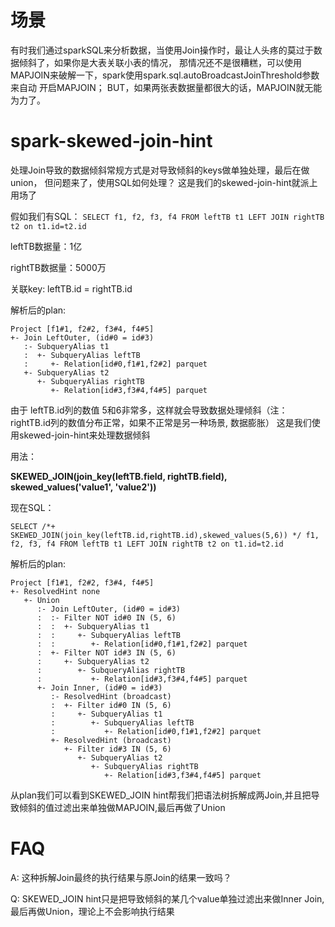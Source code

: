 # 场景
有时我们通过sparkSQL来分析数据，当使用Join操作时，最让人头疼的莫过于数据倾斜了，如果你是大表关联小表的情况，
那情况还不是很糟糕，可以使用MAPJOIN来破解一下，spark使用spark.sql.autoBroadcastJoinThreshold参数来自动
开启MAPJOIN； BUT，如果两张表数据量都很大的话，MAPJOIN就无能为力了。


# spark-skewed-join-hint
处理Join导致的数据倾斜常规方式是对导致倾斜的keys做单独处理，最后在做union， 但问题来了，使用SQL如何处理？
这是我们的skewed-join-hint就派上用场了

假如我们有SQL：
```SELECT f1, f2, f3, f4 FROM leftTB t1 LEFT JOIN rightTB t2 on t1.id=t2.id ```

leftTB数据量：1亿

rightTB数据量：5000万

关联key: leftTB.id =  rightTB.id

解析后的plan:

```
Project [f1#1, f2#2, f3#4, f4#5]
+- Join LeftOuter, (id#0 = id#3)
   :- SubqueryAlias t1
   :  +- SubqueryAlias leftTB
   :     +- Relation[id#0,f1#1,f2#2] parquet
   +- SubqueryAlias t2
      +- SubqueryAlias rightTB
         +- Relation[id#3,f3#4,f4#5] parquet
```

由于 leftTB.id列的数值 5和6非常多，这样就会导致数据处理倾斜（注：rightTB.id列的数值分布正常，如果不正常是另一种场景, 数据膨胀）
这是我们使用skewed-join-hint来处理数据倾斜

用法：

**SKEWED_JOIN(join_key(leftTB.field, rightTB.field), skewed_values('value1', 'value2'))**

现在SQL：

```
SELECT /*+ SKEWED_JOIN(join_key(leftTB.id,rightTB.id),skewed_values(5,6)) */ f1, f2, f3, f4 FROM leftTB t1 LEFT JOIN rightTB t2 on t1.id=t2.id
```

解析后的plan:

```
Project [f1#1, f2#2, f3#4, f4#5]
+- ResolvedHint none
   +- Union
      :- Join LeftOuter, (id#0 = id#3)
      :  :- Filter NOT id#0 IN (5, 6)
      :  :  +- SubqueryAlias t1
      :  :     +- SubqueryAlias leftTB
      :  :        +- Relation[id#0,f1#1,f2#2] parquet
      :  +- Filter NOT id#3 IN (5, 6)
      :     +- SubqueryAlias t2
      :        +- SubqueryAlias rightTB
      :           +- Relation[id#3,f3#4,f4#5] parquet
      +- Join Inner, (id#0 = id#3)
         :- ResolvedHint (broadcast)
         :  +- Filter id#0 IN (5, 6)
         :     +- SubqueryAlias t1
         :        +- SubqueryAlias leftTB
         :           +- Relation[id#0,f1#1,f2#2] parquet
         +- ResolvedHint (broadcast)
            +- Filter id#3 IN (5, 6)
               +- SubqueryAlias t2
                  +- SubqueryAlias rightTB
                     +- Relation[id#3,f3#4,f4#5] parquet
```

从plan我们可以看到SKEWED_JOIN hint帮我们把语法树拆解成两Join,并且把导致倾斜的值过滤出来单独做MAPJOIN,最后再做了Union

# FAQ
A: 这种拆解Join最终的执行结果与原Join的结果一致吗？

Q: SKEWED_JOIN hint只是把导致倾斜的某几个value单独过滤出来做Inner Join, 最后再做Union，理论上不会影响执行结果


